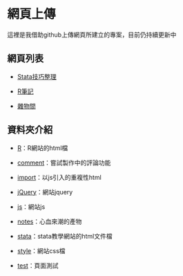 # 網頁上傳
這裡是我借助github上傳網頁所建立的專案，目前仍持續更新中

## 網頁列表

* [Stata技巧整理](https://astalsi401.github.io/stata/index.html)

* [R筆記](https://astalsi401.github.io/R/r_index.html)

* [雜物間](https://astalsi401.github.io/notes/notes_index.html)

## 資料夾介紹

* [R](https://github.com/Astalsi401/Astalsi401.github.io/tree/master/R)：R網站的html檔

* [comment](https://github.com/Astalsi401/Astalsi401.github.io/tree/master/comment)：嘗試製作中的評論功能

* [import](https://github.com/Astalsi401/Astalsi401.github.io/tree/master/import)：以js引入的重複性html

* [jQuery](https://github.com/Astalsi401/Astalsi401.github.io/tree/master/jQuery)：網站jquery

* [js](https://github.com/Astalsi401/Astalsi401.github.io/tree/master/js)：網站js

* [notes](https://github.com/Astalsi401/Astalsi401.github.io/tree/master/notes)：心血來潮的產物

* [stata](https://github.com/Astalsi401/Astalsi401.github.io/tree/master/stata)：stata教學網站的html文件檔

* [style](https://github.com/Astalsi401/Astalsi401.github.io/tree/master/style)：網站css檔

* [test](https://github.com/Astalsi401/Astalsi401.github.io/tree/master/test)：頁面測試